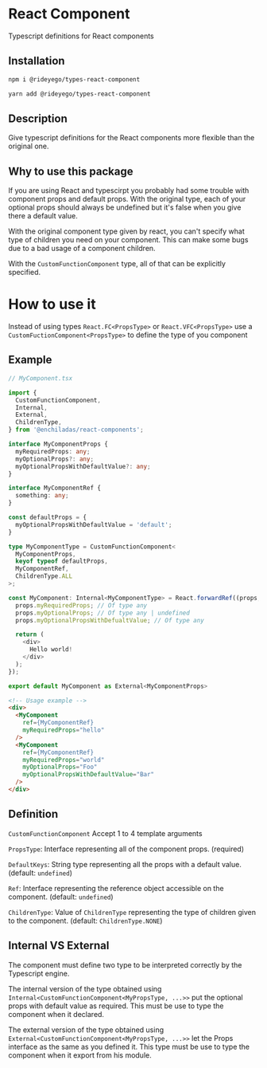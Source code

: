 # React Component
Typescript definitions for React components

## Installation
```bash
npm i @rideyego/types-react-component
```
```bash
yarn add @rideyego/types-react-component
```

## Description
Give typescript definitions for the React components more flexible than the original one.
## Why to use this package
If you are using React and typescirpt you probably had some trouble with component props and default props.
With the original type, each of your optional props should always be undefined but it's false when you give there a default value.

With the original component type given by react, you can't specify what type of children you need on your component.
This can make some bugs due to a bad usage of a component children.

With the `CustomFunctionComponent` type, all of that can be explicitly specified.
# How to use it
Instead of using types `React.FC<PropsType>` or `React.VFC<PropsType>` use a `CustomFuctionComponent<PropsType>` to define the type of you component

## Example
```typescript
// MyComponent.tsx

import { 
  CustomFunctionComponent,
  Internal,
  External,
  ChildrenType,
} from '@enchiladas/react-components';

interface MyComponentProps {
  myRequiredProps: any;
  myOptionalProps?: any;
  myOptionalPropsWithDefaultValue?: any;
}

interface MyComponentRef {
  something: any;
}

const defaultProps = {
  myOptionalPropsWithDefaultValue = 'default';
}

type MyComponentType = CustomFunctionComponent<
  MyComponentProps,
  keyof typeof defaultProps,
  MyComponentRef,
  ChildrenType.ALL
>;

const MyComponent: Internal<MyComponentType> = React.forwardRef((props, ref) => {
  props.myRequiredProps; // Of type any
  props.myOptionalProps; // Of type any | undefined
  props.myOptionalPropsWithDefualtValue; // Of type any

  return (
    <div>
      Hello world!
    </div>
  );
});

export default MyComponent as External<MyComponentProps>
```
```HTML
<!-- Usage example -->
<div>
  <MyComponent
    ref={MyComponentRef}
    myRequiredProps="hello"
  />
  <MyComponent
    ref={MyComponentRef}
    myRequiredProps="world"
    myOptionalProps="Foo"
    myOptionalPropsWithDefaultValue="Bar"
  />
</div>
```
## Definition
`CustomFunctionComponent` Accept 1 to 4 template arguments

`PropsType`: Interface representing all of the component props. (required)

`DefaultKeys`: String type representing all the props with a default value. (default: `undefined`)

`Ref`: Interface representing the reference object accessible on the component. (default: `undefined`)

`ChildrenType`: Value of `ChildrenType` representing the type of children given to the component. (default: `ChildrenType.NONE`)
## Internal VS External
The component must define two type to be interpreted correctly by the Typescript engine.

The internal version of the type obtained using `Internal<CustomFunctionComponent<MyPropsType, ...>>` put the optional props with default value as required. This must be use to type the component when it declared.

The external version of the type obtained using `External<CustomFunctionComponent<MyPropsType, ...>>` let the Props interface as the same as you defined it. This type must be use to type the component when it export from his module.
